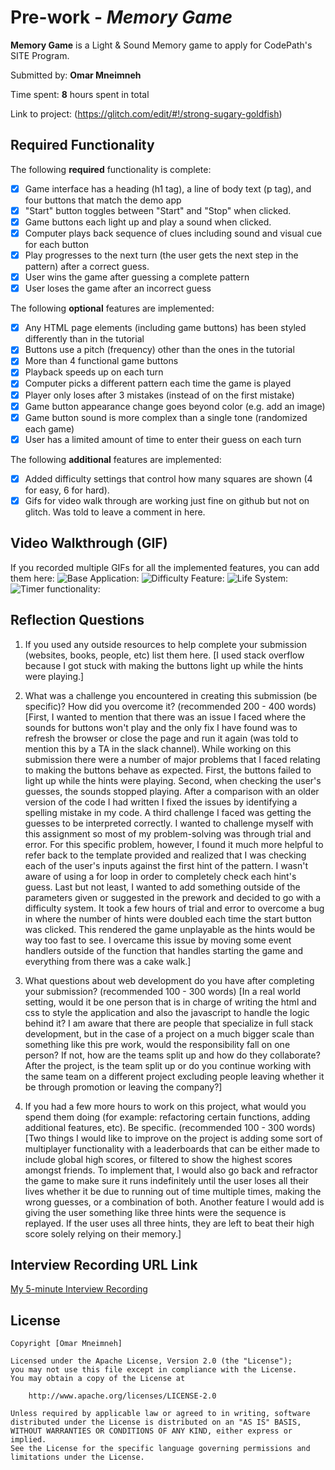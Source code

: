 # Pre-work - *Memory Game*

**Memory Game** is a Light & Sound Memory game to apply for CodePath's SITE Program. 

Submitted by: **Omar Mneimneh**

Time spent: **8** hours spent in total

Link to project: (https://glitch.com/edit/#!/strong-sugary-goldfish)

## Required Functionality

The following **required** functionality is complete:

* [X] Game interface has a heading (h1 tag), a line of body text (p tag), and four buttons that match the demo app
* [X] "Start" button toggles between "Start" and "Stop" when clicked. 
* [X] Game buttons each light up and play a sound when clicked. 
* [X] Computer plays back sequence of clues including sound and visual cue for each button
* [X] Play progresses to the next turn (the user gets the next step in the pattern) after a correct guess. 
* [X] User wins the game after guessing a complete pattern
* [X] User loses the game after an incorrect guess

The following **optional** features are implemented:

* [X] Any HTML page elements (including game buttons) has been styled differently than in the tutorial
* [X] Buttons use a pitch (frequency) other than the ones in the tutorial
* [X] More than 4 functional game buttons
* [X] Playback speeds up on each turn
* [X] Computer picks a different pattern each time the game is played
* [x] Player only loses after 3 mistakes (instead of on the first mistake)
* [x] Game button appearance change goes beyond color (e.g. add an image)
* [X] Game button sound is more complex than a single tone (randomized each game)
* [x] User has a limited amount of time to enter their guess on each turn

The following **additional** features are implemented:

- [X] Added difficulty settings that control how many squares are shown (4 for easy, 6 for hard).
- [x] Gifs for video walk through are working just fine on github but not on glitch. Was told to leave a comment in here.

## Video Walkthrough (GIF)

If you recorded multiple GIFs for all the implemented features, you can add them here:
![Base Application:](http://g.recordit.co/T8ySQL5Wxh.gif) 
![Difficulty Feature:](http://g.recordit.co/sUpU4P9xlB.gif)
![Life System:](http://g.recordit.co/vaDEd849S3.gif)
![Timer functionality:](http://g.recordit.co/8JnkC3AA3F.gif)

## Reflection Questions
1. If you used any outside resources to help complete your submission (websites, books, people, etc) list them here. 
[I used stack overflow because I got stuck with making the buttons light up while the hints were playing.]

2. What was a challenge you encountered in creating this submission (be specific)? How did you overcome it? (recommended 200 - 400 words) 
[First, I wanted to mention that there was an issue I faced where the sounds for buttons won't play and the only fix I have found was to refresh the browser or close the page and run it again (was told to mention this by a TA in the slack channel). While working on this submission there were a number of major problems that I faced relating to making the buttons behave as expected. First, the buttons failed to light up while the hints were playing. Second, when checking the user's guesses, the sounds stopped playing. After a comparison with an older version of the code I had written I fixed the issues by identifying a spelling mistake in my code. A third challenge I faced was getting the guesses to be interpreted correctly. I wanted to challenge myself with this assignment so most of my problem-solving was through trial and error. For this specific problem, however, I found it much more helpful to refer back to the template provided and realized that I was checking each of the user's inputs against the first hint of the pattern. I wasn't aware of using a for loop in order to completely check each hint's guess. Last but not least, I wanted to add something outside of the parameters given or suggested in the prework and decided to go with a difficulty system. It took a few hours of trial and error to overcome a bug in where the number of hints were doubled each time the start button was clicked. This rendered the game unplayable as the hints would be way too fast to see. I overcame this issue by moving some event handlers outside of the function that handles starting the game and everything from there was a cake walk.]

3. What questions about web development do you have after completing your submission? (recommended 100 - 300 words) 
[In a real world setting, would it be one person that is in charge of writing the html and css to style the application and also the javascript to handle the logic behind it? I am aware that there are people that specialize in full stack development, but in the case of a project on a much bigger scale than something like this pre work, would the responsibility fall on one person? If not, how are the teams split up and how do they collaborate? After the project, is the team split up or do you continue working with the same team on a different project excluding people leaving whether it be through promotion or leaving the company?]

4. If you had a few more hours to work on this project, what would you spend them doing (for example: refactoring certain functions, adding additional features, etc). Be specific. (recommended 100 - 300 words) 
[Two things I would like to improve on the project is adding some sort of multiplayer functionality with a leaderboards that can be either made to include global high scores, or filtered to show the highest scores amongst friends. To implement that, I would also go back and refractor the game to make sure it runs indefinitely until the user loses all their lives whether it be due to running out of time multiple times, making the wrong guesses, or a combination of both. Another feature I would add is giving the user something like three hints were the sequence is replayed. If the user uses all three hints, they are left to beat their high score solely relying on their memory.]



## Interview Recording URL Link

[My 5-minute Interview Recording](https://www.loom.com/share/b2a64e046b2b466fbf33b299417d00f4) 


## License

    Copyright [Omar Mneimneh]

    Licensed under the Apache License, Version 2.0 (the "License");
    you may not use this file except in compliance with the License.
    You may obtain a copy of the License at

        http://www.apache.org/licenses/LICENSE-2.0

    Unless required by applicable law or agreed to in writing, software
    distributed under the License is distributed on an "AS IS" BASIS,
    WITHOUT WARRANTIES OR CONDITIONS OF ANY KIND, either express or implied.
    See the License for the specific language governing permissions and
    limitations under the License.
